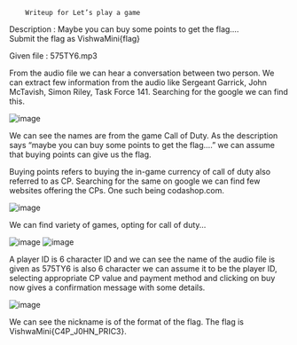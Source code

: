 		Writeup for Let’s play a game
    
Description : Maybe you can buy some points to get the flag….      
Submit the flag as VishwaMini{flag}

Given file : 575TY6.mp3

From the audio file we can hear a conversation between two person. We can extract few information from the audio like Sergeant Garrick, John McTavish, Simon Riley, Task Force 141. Searching for the google we can find this.

![image](https://user-images.githubusercontent.com/111695465/209707652-de18f7b2-37ee-4764-be33-d1f7e5cf0d82.png)

We can see the names are from the game Call of Duty. As the description says “maybe you can buy some points to get the flag….” we can assume that buying points can give us the flag.

Buying points refers to buying the in-game currency of call of duty also referred to as CP.
Searching for the same on google we can find few websites offering the CPs. One such being codashop.com.

![image](https://user-images.githubusercontent.com/111695465/209707755-8878484b-874c-4732-ad17-ece30e6759d0.png)

We can find variety of games, opting for call of duty…

![image](https://user-images.githubusercontent.com/111695465/209707792-355d1099-a25e-4342-91e7-04faa1b19c5b.png)
![image](https://user-images.githubusercontent.com/111695465/209707806-4358a463-a96b-4796-b701-d0d85307713f.png)

A player ID is 6 character ID and we can see the name of the audio file is given as 575TY6 is also 6 character we can assume it to be the player ID, selecting appropriate CP value and payment method and clicking on buy now gives a confirmation message with some details.

![image](https://user-images.githubusercontent.com/111695465/209707833-c04c3d4a-47c8-432b-b54f-68fee0404793.png)

We can see the nickname is of the format of the flag. The flag is VishwaMini{C4P_J0HN_PRIC3}. 
